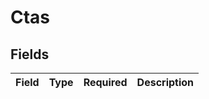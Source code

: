 # Ctas


## Fields

| Field       | Type        | Required    | Description |
| ----------- | ----------- | ----------- | ----------- |